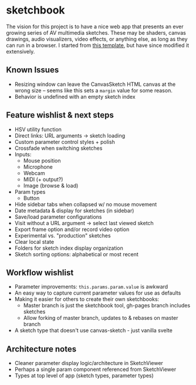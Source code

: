 # sketchbook

The vision for this project is to have a nice web app that presents an ever growing series of AV multimedia sketches. These may be shaders, canvas drawings, audio visualizers, video effects, or anything else, as long as they can run in a browser. I started from [this template](https://svelte.dev/repl/65d8e61777a44c77bf46eaa15b5f63dc?version=3.12.1), but have since modified it extensively. 

## Known Issues
* Resizing window can leave the CanvasSketch HTML canvas at the wrong size – seems like this sets a `margin` value for some reason.
* Behavior is undefined with an empty sketch index

## Feature wishlist & next steps
* HSV utility function
* Direct links: URL arguments -> sketch loading
* Custom parameter control styles + polish
* Crossfade when switching sketches
* Inputs:
    * Mouse position
    * Microphone
    * Webcam
    * MIDI (+ output?)
    * Image (browse & load)
* Param types
    * Button
* Hide sidebar tabs when collapsed w/ no mouse movement
* Date metadata & display for sketches (in sidebar)
* Save/load parameter configurations
* Visit without a URL argument -> select last viewed sketch
* Export frame option and/or record video option
* Experimental vs. "production" sketches
* Clear local state
* Folders for sketch index display organization
* Sketch sorting options: alphabetical or most recent

## Workflow wishlist
* Parameter improvements: `this.params.param.value` is awkward
* An easy way to capture current parameter values for use as defaults
* Making it easier for others to create their own sketchbooks:
    * Master branch is just the sketchbook tool, gh-pages branch includes sketches
    * Allow forking of master branch, updates to & rebases on master branch
* A sketch type that doesn't use canvas-sketch - just vanilla svelte

## Architecture notes
* Cleaner parameter display logic/architecture in SketchViewer
* Perhaps a single param component referenced from SketchViewer
* Types at top level of app (sketch types, parameter types)
